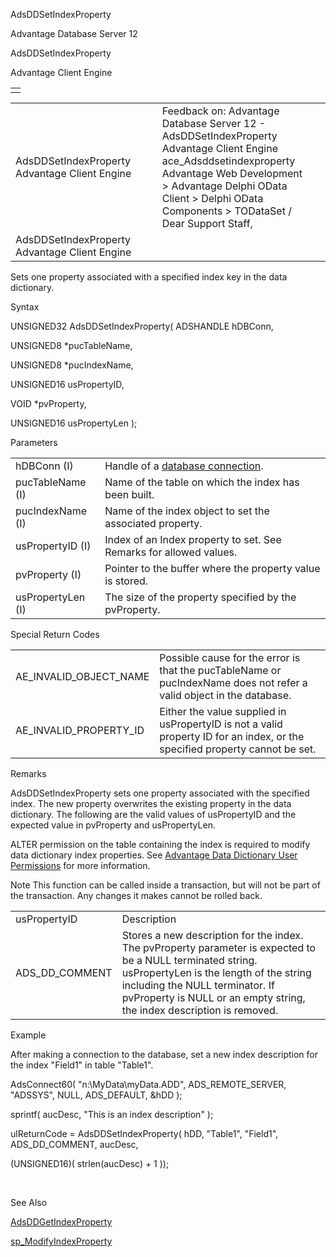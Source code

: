AdsDDSetIndexProperty




Advantage Database Server 12  

AdsDDSetIndexProperty

Advantage Client Engine

|  |
| --- |
|  |

|  |  |  |  |  |
| --- | --- | --- | --- | --- |
| AdsDDSetIndexProperty  Advantage Client Engine |  |  | Feedback on: Advantage Database Server 12 - AdsDDSetIndexProperty Advantage Client Engine ace\_Adsddsetindexproperty Advantage Web Development > Advantage Delphi OData Client > Delphi OData Components > TODataSet / Dear Support Staff, |  |
| AdsDDSetIndexProperty  Advantage Client Engine |  |  |  |  |

Sets one property associated with a specified index key in the data dictionary.

Syntax

UNSIGNED32 AdsDDSetIndexProperty( ADSHANDLE hDBConn,

UNSIGNED8 \*pucTableName,

UNSIGNED8 \*pucIndexName,

UNSIGNED16 usPropertyID,

VOID \*pvProperty,

UNSIGNED16 usPropertyLen );

Parameters

|  |  |
| --- | --- |
| hDBConn (I) | Handle of a [database connection](javascript:hhpopuplink.TextPopup(popid_465551922,FontFace,-1,-1,-1,-1)). |
| pucTableName (I) | Name of the table on which the index has been built. |
| pucIndexName (I) | Name of the index object to set the associated property. |
| usPropertyID (I) | Index of an Index property to set. See Remarks for allowed values. |
| pvProperty (I) | Pointer to the buffer where the property value is stored. |
| usPropertyLen (I) | The size of the property specified by the pvProperty. |

Special Return Codes

|  |  |
| --- | --- |
| AE\_INVALID\_OBJECT\_NAME | Possible cause for the error is that the pucTableName or pucIndexName does not refer a valid object in the database. |
| AE\_INVALID\_PROPERTY\_ID | Either the value supplied in usPropertyID is not a valid property ID for an index, or the specified property cannot be set. |

Remarks

AdsDDSetIndexProperty sets one property associated with the specified index. The new property overwrites the existing property in the data dictionary. The following are the valid values of usPropertyID and the expected value in pvProperty and usPropertyLen.

ALTER permission on the table containing the index is required to modify data dictionary index properties. See [Advantage Data Dictionary User Permissions](master_advantage_data_dictionary_user_permissions.htm) for more information.

Note This function can be called inside a transaction, but will not be part of the transaction. Any changes it makes cannot be rolled back.

|  |  |
| --- | --- |
| usPropertyID | Description |
| ADS\_DD\_COMMENT | Stores a new description for the index. The pvProperty parameter is expected to be a NULL terminated string. usPropertyLen is the length of the string including the NULL terminator. If pvProperty is NULL or an empty string, the index description is removed. |

Example

After making a connection to the database, set a new index description for the index "Field1" in table "Table1".

AdsConnect60( "n:\\MyData\\myData.ADD", ADS\_REMOTE\_SERVER, "ADSSYS", NULL, ADS\_DEFAULT, &hDD );

sprintf( aucDesc, "This is an index description" );

ulReturnCode = AdsDDSetIndexProperty( hDD, "Table1", "Field1", ADS\_DD\_COMMENT, aucDesc,

(UNSIGNED16)( strlen(aucDesc) + 1 ));

 

See Also

[AdsDDGetIndexProperty](ace_adsddgetindexproperty.htm)

[sp\_ModifyIndexProperty](master_sp_modifyindexproperty.htm)
